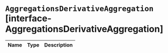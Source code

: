 # `AggregationsDerivativeAggregation` [interface-AggregationsDerivativeAggregation]

| Name | Type | Description |
| - | - | - |
